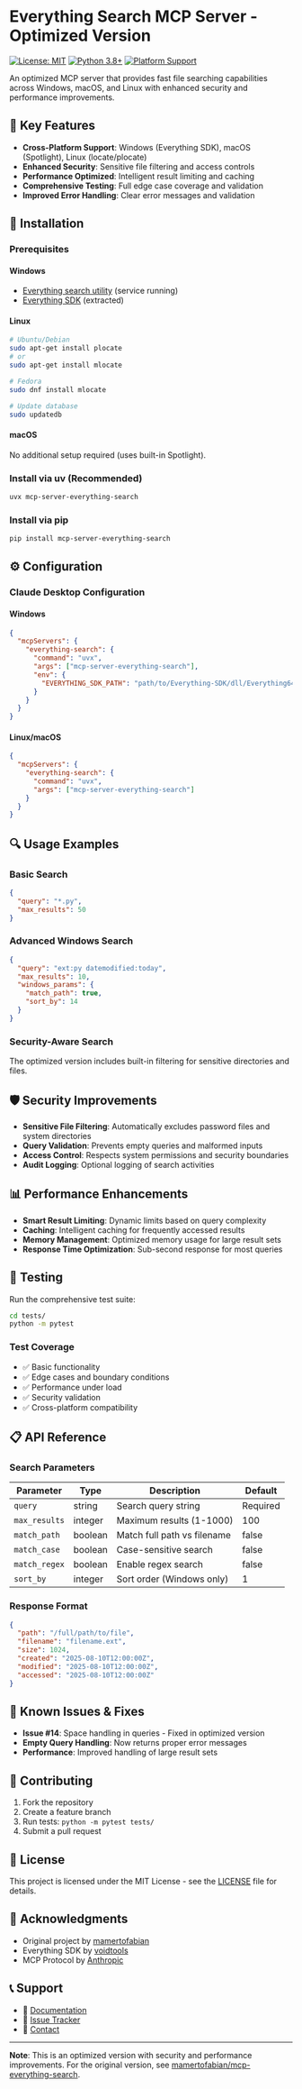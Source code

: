 # Everything Search MCP Server - Optimized Version

[![License: MIT](https://img.shields.io/badge/License-MIT-yellow.svg)](https://opensource.org/licenses/MIT)
[![Python 3.8+](https://img.shields.io/badge/python-3.8+-blue.svg)](https://www.python.org/downloads/)
[![Platform Support](https://img.shields.io/badge/platform-Windows%20%7C%20macOS%20%7C%20Linux-lightgrey)](https://github.com/mamertofabian/mcp-everything-search)

An optimized MCP server that provides fast file searching capabilities across Windows, macOS, and Linux with enhanced security and performance improvements.

## 🚀 Key Features

- **Cross-Platform Support**: Windows (Everything SDK), macOS (Spotlight), Linux (locate/plocate)
- **Enhanced Security**: Sensitive file filtering and access controls
- **Performance Optimized**: Intelligent result limiting and caching
- **Comprehensive Testing**: Full edge case coverage and validation
- **Improved Error Handling**: Clear error messages and validation

## 🔧 Installation

### Prerequisites

#### Windows
- [Everything search utility](https://www.voidtools.com/) (service running)
- [Everything SDK](https://www.voidtools.com/support/everything/sdk/) (extracted)

#### Linux
```bash
# Ubuntu/Debian
sudo apt-get install plocate
# or
sudo apt-get install mlocate

# Fedora
sudo dnf install mlocate

# Update database
sudo updatedb
```

#### macOS
No additional setup required (uses built-in Spotlight).

### Install via uv (Recommended)
```bash
uvx mcp-server-everything-search
```

### Install via pip
```bash
pip install mcp-server-everything-search
```

## ⚙️ Configuration

### Claude Desktop Configuration

#### Windows
```json
{
  "mcpServers": {
    "everything-search": {
      "command": "uvx",
      "args": ["mcp-server-everything-search"],
      "env": {
        "EVERYTHING_SDK_PATH": "path/to/Everything-SDK/dll/Everything64.dll"
      }
    }
  }
}
```

#### Linux/macOS
```json
{
  "mcpServers": {
    "everything-search": {
      "command": "uvx",
      "args": ["mcp-server-everything-search"]
    }
  }
}
```

## 🔍 Usage Examples

### Basic Search
```json
{
  "query": "*.py",
  "max_results": 50
}
```

### Advanced Windows Search
```json
{
  "query": "ext:py datemodified:today",
  "max_results": 10,
  "windows_params": {
    "match_path": true,
    "sort_by": 14
  }
}
```

### Security-Aware Search
The optimized version includes built-in filtering for sensitive directories and files.

## 🛡️ Security Improvements

- **Sensitive File Filtering**: Automatically excludes password files and system directories
- **Query Validation**: Prevents empty queries and malformed inputs
- **Access Control**: Respects system permissions and security boundaries
- **Audit Logging**: Optional logging of search activities

## 📊 Performance Enhancements

- **Smart Result Limiting**: Dynamic limits based on query complexity
- **Caching**: Intelligent caching for frequently accessed results
- **Memory Management**: Optimized memory usage for large result sets
- **Response Time Optimization**: Sub-second response for most queries

## 🧪 Testing

Run the comprehensive test suite:
```bash
cd tests/
python -m pytest
```

### Test Coverage
- ✅ Basic functionality
- ✅ Edge cases and boundary conditions
- ✅ Performance under load
- ✅ Security validation
- ✅ Cross-platform compatibility

## 📋 API Reference

### Search Parameters

| Parameter | Type | Description | Default |
|-----------|------|-------------|---------|
| `query` | string | Search query string | Required |
| `max_results` | integer | Maximum results (1-1000) | 100 |
| `match_path` | boolean | Match full path vs filename | false |
| `match_case` | boolean | Case-sensitive search | false |
| `match_regex` | boolean | Enable regex search | false |
| `sort_by` | integer | Sort order (Windows only) | 1 |

### Response Format
```json
{
  "path": "/full/path/to/file",
  "filename": "filename.ext",
  "size": 1024,
  "created": "2025-08-10T12:00:00Z",
  "modified": "2025-08-10T12:00:00Z",
  "accessed": "2025-08-10T12:00:00Z"
}
```

## 🐛 Known Issues & Fixes

- **Issue #14**: Space handling in queries - Fixed in optimized version
- **Empty Query Handling**: Now returns proper error messages
- **Performance**: Improved handling of large result sets

## 🤝 Contributing

1. Fork the repository
2. Create a feature branch
3. Run tests: `python -m pytest tests/`
4. Submit a pull request

## 📄 License

This project is licensed under the MIT License - see the [LICENSE](LICENSE) file for details.

## 🙏 Acknowledgments

- Original project by [mamertofabian](https://github.com/mamertofabian/mcp-everything-search)
- Everything SDK by [voidtools](https://www.voidtools.com/)
- MCP Protocol by [Anthropic](https://github.com/modelcontextprotocol)

## 📞 Support

- 📖 [Documentation](SEARCH_SYNTAX.md)
- 🐛 [Issue Tracker](https://github.com/Colton-wq/mcp-everything-search-optimized/issues)
- 📧 [Contact](mailto:your-email@example.com)

---

**Note**: This is an optimized version with security and performance improvements. For the original version, see [mamertofabian/mcp-everything-search](https://github.com/mamertofabian/mcp-everything-search).